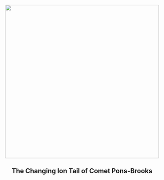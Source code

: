 
<p align="center"><img src="https://apod.nasa.gov/apod/image/2404/Comet12pTails_ShengyuLi_960.jpg" width="500" height="500"></p>
<h2 align="center"> The Changing Ion Tail of Comet Pons-Brooks </h2>
